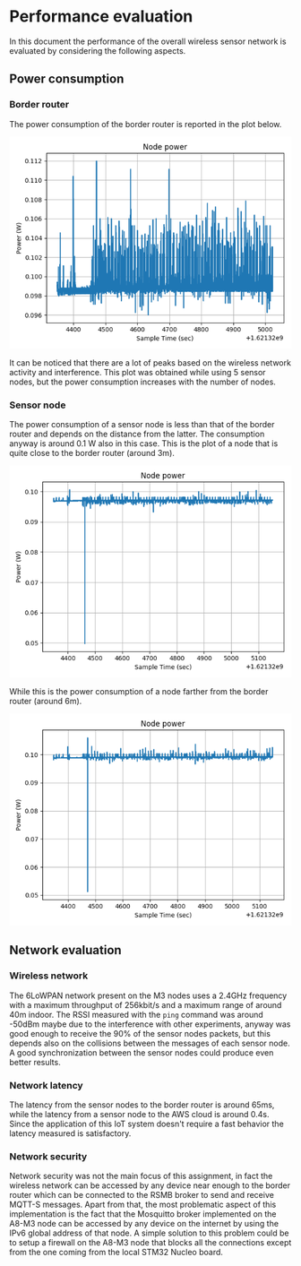 # Performance evaluation

In this document the performance of the overall wireless sensor network is evaluated by considering the following aspects.

## Power consumption

### Border router

The power consumption of the border router is reported in the plot below.

<img src="./../src/Figure_1.png" width="800">

It can be noticed that there are a lot of peaks based on the wireless network activity and interference. This plot was obtained while using 5 sensor nodes, but the power consumption increases with the number of nodes.

### Sensor node

The power consumption of a sensor node is less than that of the border router and depends on the distance from the latter. The consumption anyway is around 0.1 W also in this case. This is the plot of a node that is quite close to the border router (around 3m).

<img src="./../src/Figure_5.png" width="800">

While this is the power consumption of a node farther from the border router (around 6m).

<img src="./../src/Figure_7.png" width="800">

## Network evaluation

### Wireless network

The 6LoWPAN network present on the M3 nodes uses a 2.4GHz frequency with a maximum throughput of 256kbit/s and a maximum range of around 40m indoor. The RSSI measured with the `ping` command was around -50dBm maybe due to the interference with other experiments, anyway was good enough to receive the 90% of the sensor nodes packets, but this depends also on the collisions between the messages of each sensor node. A good synchronization between the sensor nodes could produce even better results.

### Network latency

The latency from the sensor nodes to the border router is around 65ms, while the latency from a sensor node to the AWS cloud is around 0.4s. Since the application of this IoT system doesn't require a fast behavior the latency measured is satisfactory.

### Network security

Network security was not the main focus of this assignment, in fact the wireless network can be accessed by any device near enough to the border router which can be connected to the RSMB broker to send and receive MQTT-S messages. Apart from that, the most problematic aspect of this implementation is the fact that the Mosquitto broker implemented on the A8-M3 node can be accessed by any device on the internet by using the IPv6 global address of that node. A simple solution to this problem could be to setup a firewall on the A8-M3 node that blocks all the connections except from the one coming from the local STM32 Nucleo board.